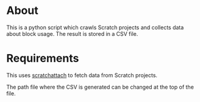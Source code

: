 # About
This is a python script which crawls Scratch projects and collects data about block usage. The result is stored in a CSV file.

# Requirements
This uses [scratchattach](https://github.com/TimMcCool/scratchattach) to fetch data from Scratch projects.

The path file where the CSV is generated can be changed at the top of the file.
